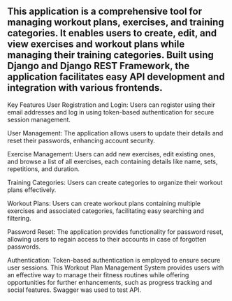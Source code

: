 ## This application is a comprehensive tool for managing workout plans, exercises, and training categories. It enables users to create, edit, and view exercises and workout plans while managing their training categories. Built using Django and Django REST Framework, the application facilitates easy API development and integration with various frontends.

Key Features
User Registration and Login: Users can register using their email addresses and log in using token-based authentication for secure session management.

User Management: The application allows users to update their details and reset their passwords, enhancing account security.

Exercise Management: Users can add new exercises, edit existing ones, and browse a list of all exercises, each containing details like name, sets, repetitions, and duration.

Training Categories: Users can create categories to organize their workout plans effectively.

Workout Plans: Users can create workout plans containing multiple exercises and associated categories, facilitating easy searching and filtering.

Password Reset: The application provides functionality for password reset, allowing users to regain access to their accounts in case of forgotten passwords.


Authentication: Token-based authentication is employed to ensure secure user sessions.
This Workout Plan Management System provides users with an effective way to manage their fitness routines while offering opportunities for further enhancements, such as progress tracking and social features. Swagger was used to test API.